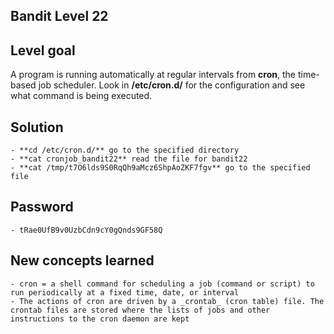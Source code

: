 ## Bandit Level 22

## Level goal
A program is running automatically at regular intervals from **cron**, the time-based job scheduler. Look in **/etc/cron.d/** for the configuration and see what command is being executed.

## Solution
    - **cd /etc/cron.d/** go to the specified directory
    - **cat cronjob_bandit22** read the file for bandit22
    - **cat /tmp/t7O6lds9S0RqQh9aMcz6ShpAoZKF7fgv** go to the specified file

## Password
    - tRae0UfB9v0UzbCdn9cY0gQnds9GF58Q

## New concepts learned
    - cron = a shell command for scheduling a job (command or script) to run periodically at a fixed time, date, or interval
    - The actions of cron are driven by a _crontab_ (cron table) file. The crontab files are stored where the lists of jobs and other instructions to the cron daemon are kept
